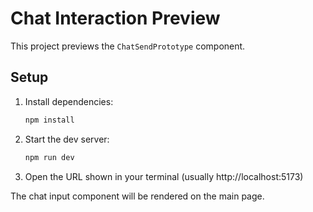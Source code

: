 # Chat Interaction Preview

This project previews the `ChatSendPrototype` component.

## Setup

1. Install dependencies:
   ```sh
   npm install
   ```
2. Start the dev server:
   ```sh
   npm run dev
   ```
3. Open the URL shown in your terminal (usually http://localhost:5173)

The chat input component will be rendered on the main page.
